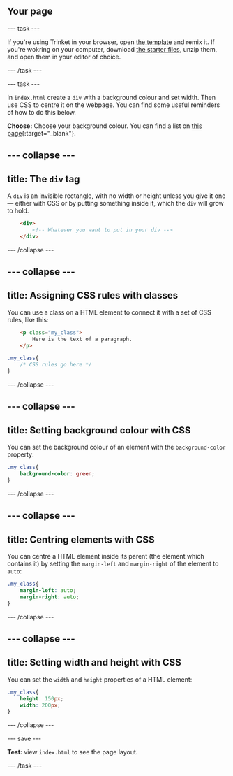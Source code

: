 ## Your page

--- task ---

If you're using Trinket in your browser, open [the template](https://trinket.io/html/00ad891a2c) and remix it. If you're wokring on your computer, download [the starter files](rpf.io/p/en/my_board-get), unzip them, and open them in your editor of choice.

--- /task ---

--- task ---

In `index.html` create a `div` with a background colour and set width. Then use CSS to centre it on the webpage. You can find some useful reminders of how to do this below.

**Choose:** Choose your background colour. You can find a list on [this page](https://www.w3schools.com/colors/colors_names.asp){:target="_blank"}.

--- collapse --- 
---
title: The `div` tag
---

A `div` is an invisible rectangle, with no width or height unless you give it one — either with CSS or by putting something inside it, which the `div` will grow to hold.

```html
    <div>
        <!-- Whatever you want to put in your div -->
    </div>
```

--- /collapse ---

--- collapse ---
---
title: Assigning CSS rules with classes
---

You can use a class on a HTML element to connect it with a set of CSS rules, like this:

```html
    <p class="my_class">
        Here is the text of a paragraph.
    </p>
```

```css
.my_class{
    /* CSS rules go here */
}
``` 

--- /collapse ---

--- collapse ---
---
title: Setting background colour with CSS
---

You can set the background colour of an element with the `background-color` property:

```css
.my_class{
    background-color: green;
}
```

--- /collapse ---

--- collapse ---
---
title: Centring elements with CSS
---

You can centre a HTML element inside its parent (the element which contains it) by setting the `margin-left` and `margin-right` of the element to `auto`:

```css
.my_class{
    margin-left: auto;
    margin-right: auto;
}
```

--- /collapse ---

--- collapse ---
---
title: Setting width and height with CSS
---

You can set the `width` and `height` properties of a HTML element:

```css
.my_class{
    height: 150px;
    width: 200px;
}
```

--- /collapse ---

--- save ---

**Test:** view `index.html` to see the page layout.

--- /task ---


